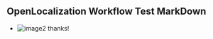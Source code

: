 ## OpenLocalization Workflow Test MarkDown
* ![image2](.\b467f3fe-0f6a-4485-8e7d-60ec76c6df83.png) 
thanks!